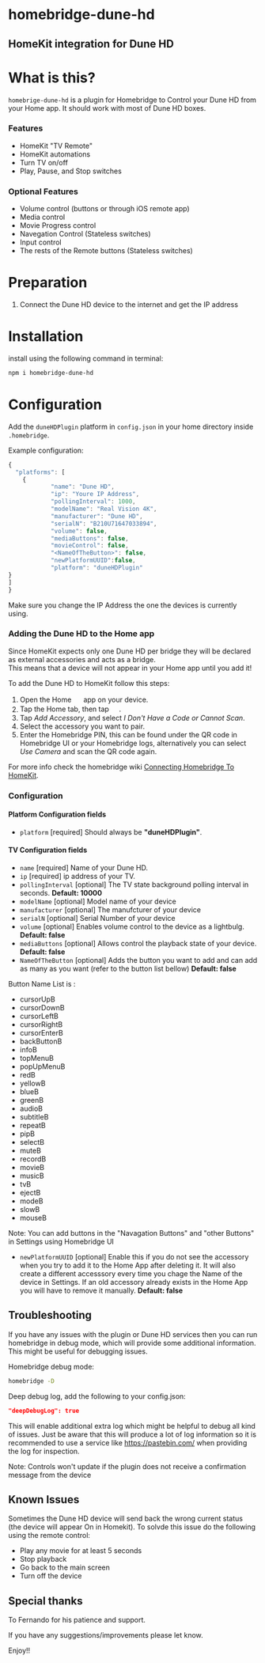 
# homebridge-dune-hd
## HomeKit integration for Dune HD

</span>

# What is this?

`homebrige-dune-hd` is a plugin for Homebridge to Control your Dune HD from your Home app. It should work with most of Dune HD boxes.


### Features
* HomeKit "TV Remote"
* HomeKit automations
* Turn TV on/off
* Play, Pause, and Stop switches
### Optional Features
* Volume control (buttons or through iOS remote app) 
* Media control
* Movie Progress control
* Navegation Control (Stateless switches)
* Input control
* The rests of the Remote buttons (Stateless switches)

# Preparation
1. Connect the Dune HD device to the internet and get the IP address

# Installation
install using the following command in terminal:
```sh
npm i homebridge-dune-hd
```

# Configuration

Add the `duneHDPlugin` platform in `config.json` in your home directory inside `.homebridge`.

Example configuration:

```js
{
  "platforms": [
    {
            "name": "Dune HD",
            "ip": "Youre IP Address", 
            "pollingInterval": 1000,
            "modelName": "Real Vision 4K",
            "manufacturer": "Dune HD",
            "serialN": "B210U71647033894",
            "volume": false,
            "mediaButtons": false,
            "movieControl": false,
            "<NameOfTheButton>": false,
            "newPlatformUUID":false,
            "platform": "duneHDPlugin"
}
]
}
```

Make sure you change the IP Address the one the devices is currently using.


### Adding the Dune HD to the Home app
Since HomeKit expects only one Dune HD per bridge they will be declared as external accessories and acts as a bridge.  
This means that a device will not appear in your Home app until you add it!

To add the Dune HD to HomeKit follow this steps:

1. Open the Home <img src="https://user-images.githubusercontent.com/3979615/78010622-4ea1d380-738e-11ea-8a17-e6a465eeec35.png" height="16.42px"> app on your device.
2. Tap the Home tab, then tap <img src="https://user-images.githubusercontent.com/3979615/78010869-9aed1380-738e-11ea-9644-9f46b3633026.png" height="16.42px">.
3. Tap *Add Accessory*, and select *I Don't Have a Code or Cannot Scan*.
4. Select the accessory you want to pair.
5. Enter the Homebridge PIN, this can be found under the QR code in Homebridge UI or your Homebridge logs, alternatively you can select *Use Camera* and scan the QR code again.

For more info check the homebridge wiki [Connecting Homebridge To HomeKit](https://github.com/homebridge/homebridge/wiki/Connecting-Homebridge-To-HomeKit).

### Configuration
#### Platform Configuration fields
- `platform` [required]
Should always be **"duneHDPlugin"**.
#### TV Configuration fields
- `name` [required]
Name of your Dune HD.
- `ip` [required]
ip address of your TV.
- `pollingInterval` [optional]
The TV state background polling interval in seconds. **Default: 10000**
- `modelName` [optional]
Model name of your device
- `manufacturer` [optional]
The manufcturer of your device
- `serialN` [optional]
Serial Number of your device
- `volume` [optional]
Enables volume control to the device as a lightbulg. **Default: false**
- `mediaButtons` [optional]
Allows control the playback state of your device. **Default: false**
- `NameOfTheButton` [optional]
Adds the button you want to add and can add as many as you want (refer to the button list bellow) **Default: false**

Button Name List is :
- cursorUpB
- cursorDownB 
- cursorLeftB
- cursorRightB
- cursorEnterB
- backButtonB
- infoB
- topMenuB
- popUpMenuB
- redB
- yellowB
- blueB
- greenB
- audioB
- subtitleB
- repeatB 
- pipB 
- selectB
- muteB
- recordB
- movieB
- musicB 
- tvB
- ejectB
- modeB
- slowB
- mouseB
  


Note: You can add  buttons in the "Navagation Buttons" and "other Buttons" in Settings using Homebridge UI
- `newPlatformUUID` [optional]
Enable this if you do not see the accessory when you try to add it to the Home App after deleting it. It will also create a different accesssory every time you chage the Name of the device in Settings. If an old accessory already exists in the Home App you will have to remove it manually. **Default: false**

## Troubleshooting
If you have any issues with the plugin or Dune HD services then you can run homebridge in debug mode, which will provide some additional information. This might be useful for debugging issues.

Homebridge debug mode:
```sh
homebridge -D
```

Deep debug log, add the following to your config.json:
```json
"deepDebugLog": true
```
This will enable additional extra log which might be helpful to debug all kind of issues. Just be aware that this will produce a lot of log information so it is recommended to use a service like https://pastebin.com/ when providing the log for inspection.

Note: Controls won't update if the plugin does not receive a confirmation message from the device

## Known Issues
Sometimes the Dune HD device will send back the wrong current status (the device will appear On in Homekit). To solvde this issue do the following using the remote control:
- Play any movie for at least 5 seconds
- Stop playback
- Go back to the main screen
- Turn off the device

## Special thanks
To Fernando for his patience and support.

If you have any suggestions/improvements please let know.

Enjoy!!
